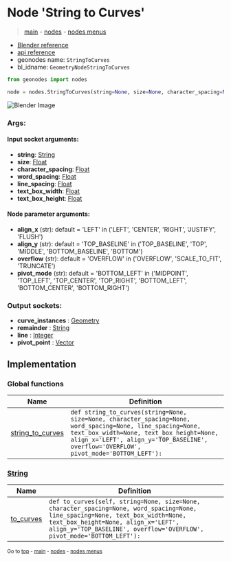 # Node 'String to Curves'

> [main](../structure.md) - [nodes](nodes.md) - [nodes menus](nodes_menus.md)

- [Blender reference](https://docs.blender.org/manual/en/latest/modeling/geometry_nodes/text/string_to_curves.html)
- [api reference](https://docs.blender.org/api/current/bpy.types.GeometryNodeStringToCurves.html)
- geonodes name: `StringToCurves`
- bl_idname: `GeometryNodeStringToCurves`

```python
from geonodes import nodes

node = nodes.StringToCurves(string=None, size=None, character_spacing=None, word_spacing=None, line_spacing=None, text_box_width=None, text_box_height=None, align_x='LEFT', align_y='TOP_BASELINE', overflow='OVERFLOW', pivot_mode='BOTTOM_LEFT')
```

![Blender Image](https://docs.blender.org/manual/en/latest/_images/node-types_GeometryNodeStringToCurves.webp)

### Args:

#### Input socket arguments:

- **string**: [String](String.md)
- **size**: [Float](Float.md)
- **character_spacing**: [Float](Float.md)
- **word_spacing**: [Float](Float.md)
- **line_spacing**: [Float](Float.md)
- **text_box_width**: [Float](Float.md)
- **text_box_height**: [Float](Float.md)

#### Node parameter arguments:

- **align_x** (str): default = 'LEFT' in ('LEFT', 'CENTER', 'RIGHT', 'JUSTIFY', 'FLUSH')
- **align_y** (str): default = 'TOP_BASELINE' in ('TOP_BASELINE', 'TOP', 'MIDDLE', 'BOTTOM_BASELINE', 'BOTTOM')
- **overflow** (str): default = 'OVERFLOW' in ('OVERFLOW', 'SCALE_TO_FIT', 'TRUNCATE')
- **pivot_mode** (str): default = 'BOTTOM_LEFT' in ('MIDPOINT', 'TOP_LEFT', 'TOP_CENTER', 'TOP_RIGHT', 'BOTTOM_LEFT', 'BOTTOM_CENTER', 'BOTTOM_RIGHT')

### Output sockets:

- **curve_instances** : [Geometry](Geometry.md)
- **remainder** : [String](String.md)
- **line** : [Integer](Integer.md)
- **pivot_point** : [Vector](Vector.md)

## Implementation

### Global functions

| Name | Definition |
|------|------------|
 | [string_to_curves](A.md#string_to_curves) | `def string_to_curves(string=None, size=None, character_spacing=None, word_spacing=None, line_spacing=None, text_box_width=None, text_box_height=None, align_x='LEFT', align_y='TOP_BASELINE', overflow='OVERFLOW', pivot_mode='BOTTOM_LEFT'):` |

### [String](String.md)

| Name | Definition |
|------|------------|
 | [to_curves](String.md#to_curves) | `def to_curves(self, string=None, size=None, character_spacing=None, word_spacing=None, line_spacing=None, text_box_width=None, text_box_height=None, align_x='LEFT', align_y='TOP_BASELINE', overflow='OVERFLOW', pivot_mode='BOTTOM_LEFT'):` |

<sub>Go to [top](#node-String-to-Curves) - [main](../structure.md) - [nodes](nodes.md) - [nodes menus](nodes_menus.md)</sub>

